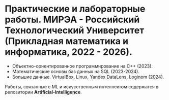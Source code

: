 # Практические и лабораторные работы. МИРЭА - Российский Технологический Университет (Прикладная математика и информатика, 2022 - 2026).

- Объектно-ориентированное программирование на C++ (2023).
- Математические основы баз данных на SQL (2023-2024).
- Большие данные. VirtualBox, Linux, Yandex DataLens, Loginom (2024).

Работы, связанные с ML и искусственным интеллектом содержатся в репозитории **Artificial-Intelligence**.
